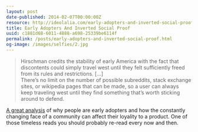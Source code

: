 ```yaml
---
layout: post
date-published: 2014-02-07T00:00:00Z
resource: http://ideolalia.com/early-adopters-and-inverted-social-proof/index.html
title: Early Adopters And Inverted Social Proof
uuid: c1881d68-6011-4888-a698-25339be6114f
permalink: /posts/early-adopters-and-inverted-social-proof.html
og-image: /images/selfies/2.jpg
---
```

> Hirschman credits the stability of early America with the fact that
> discontents could simply travel west until they felt sufficiently freed from
> its rules and restrictions. [...] <br>
> There’s no limit on the number of possible subreddits, stack exchange sites,
> or wikipedia pages that can be made, so a user can always keep traveling west
> until they find something that’s worth sticking around to defend.

[A great analysis]({{page.resource}}) of why people are early adopters and how the constantly changing face
of a community can affect their loyality to a product. One of those timeless
reads you should probably re-read every now and then.
